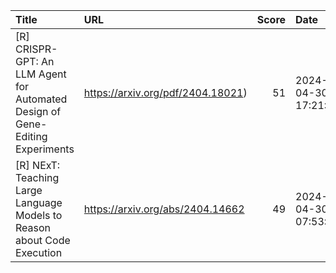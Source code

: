 | Title                                                                         | URL                               |   Score | Date                |
|:------------------------------------------------------------------------------|:----------------------------------|--------:|:--------------------|
| [R] CRISPR-GPT: An LLM Agent for Automated Design of Gene-Editing Experiments | https://arxiv.org/pdf/2404.18021) |      51 | 2024-04-30 17:21:42 |
| [R] NExT: Teaching Large Language Models to Reason about Code Execution       | https://arxiv.org/abs/2404.14662  |      49 | 2024-04-30 07:53:14 |